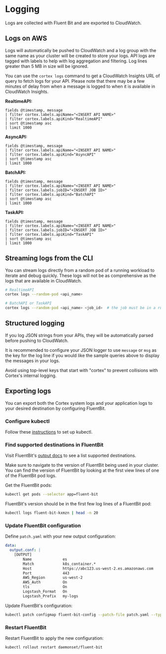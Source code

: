 # Logging

Logs are collected with Fluent Bit and are exported to CloudWatch.

## Logs on AWS

Logs will automatically be pushed to CloudWatch and a log group with the same name as your cluster will be created to store your logs. API logs are tagged with labels to help with log aggregation and filtering. Log lines greater than 5 MB in size will be ignored.

You can use the `cortex logs` command to get a CloudWatch Insights URL of query to fetch logs for your API. Please note that there may be a few minutes of delay from when a message is logged to when it is available in CloudWatch Insights.

**RealtimeAPI:**

```text
fields @timestamp, message
| filter cortex.labels.apiName="<INSERT API NAME>"
| filter cortex.labels.apiKind="RealtimeAPI"
| sort @timestamp asc
| limit 1000
```

**AsyncAPI:**

```text
fields @timestamp, message
| filter cortex.labels.apiName="<INSERT API NAME>"
| filter cortex.labels.apiKind="AsyncAPI"
| sort @timestamp asc
| limit 1000
```

**BatchAPI:**

```text
fields @timestamp, message
| filter cortex.labels.apiName="<INSERT API NAME>"
| filter cortex.labels.jobID="<INSERT JOB ID>"
| filter cortex.labels.apiKind="BatchAPI"
| sort @timestamp asc
| limit 1000
```

**TaskAPI:**

```text
fields @timestamp, message
| filter cortex.labels.apiName="<INSERT API NAME>"
| filter cortex.labels.jobID="<INSERT JOB ID>"
| filter cortex.labels.apiKind="TaskAPI"
| sort @timestamp asc
| limit 1000
```

## Streaming logs from the CLI

You can stream logs directly from a random pod of a running workload to iterate and debug quickly. These logs will not be as comprehensive as the logs that are available in CloudWatch.

```bash
# RealtimeAPI
cortex logs --random-pod <api_name>

# BatchAPI or TaskAPI
cortex logs --random-pod <api_name> <job_id>  # the job must be in a running state
```

## Structured logging

If you log JSON strings from your APIs, they will be automatically parsed before pushing to CloudWatch.

It is recommended to configure your JSON logger to use `message` or `msg` as the key for the log line if you would like the sample queries above to display the messages in your logs.

Avoid using top-level keys that start with "cortex" to prevent collisions with Cortex's internal logging.

## Exporting logs

You can export both the Cortex system logs and your application logs to your desired destination by configuring FluentBit.

### Configure kubectl

Follow these [instructions](../../guides/kubectl.md) to set up kubectl.

### Find supported destinations in FluentBit

Visit FluentBit's [output docs](https://docs.fluentbit.io/manual/concepts/data-pipeline/output) to see a list supported destinations.

Make sure to navigate to the version of FluentBit being used in your cluster. You can find the version of FluentBit by looking at the first view lines of one of the FluentBit pod logs.

Get the FluentBit pods:

```bash
kubectl get pods --selector app=fluent-bit
```

FluentBit's version should be in the first few log lines of a FluentBit pod:

```bash
kubectl logs fluent-bit-kxmzn | head -n 20
```

### Update FluentBit configuration

Define `patch.yaml` with your new output configuration:

```yaml
data:
  output.conf: |
    [OUTPUT]
        Name              es
        Match             k8s_container.*
        Host              https://abc123.us-west-2.es.amazonaws.com
        Port              443
        AWS_Region        us-west-2
        AWS_Auth          On
        tls               On
        Logstash_Format   On
        Logstash_Prefix   my-logs
```

Update FluentBit's configuration:

```bash
kubectl patch configmap fluent-bit-config --patch-file patch.yaml --type merge
```

### Restart FluentBit

Restart FluentBit to apply the new configuration:

```bash
kubectl rollout restart daemonset/fluent-bit
```
